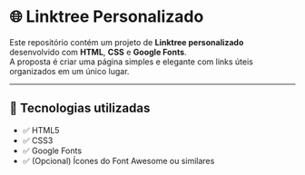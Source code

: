# 🌐 Linktree Personalizado

Este repositório contém um projeto de **Linktree personalizado** desenvolvido com **HTML**, **CSS** e **Google Fonts**.  
A proposta é criar uma página simples e elegante com links úteis organizados em um único lugar.

---

## 🚀 Tecnologias utilizadas

- ✅ HTML5
- ✅ CSS3
- ✅ Google Fonts
- ✅ (Opcional) Ícones do Font Awesome ou similares
